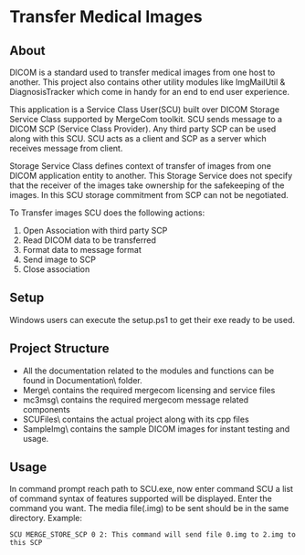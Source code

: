# Transfer Medical Images

## About
DICOM is a standard used to transfer medical images from one host to another. This project also contains other utility modules like ImgMailUtil & DiagnosisTracker which come in handy for an end to end user experience.

This application is a Service Class User(SCU) built over DICOM Storage Service Class supported by MergeCom toolkit. SCU sends message to a DICOM SCP (Service Class Provider). Any third party SCP can be used along with this SCU. SCU acts as a client and SCP as a server which receives message from client.

Storage Service Class defines context of transfer of images from one DICOM application entity to another. This Storage Service does not specify that the receiver of the images take ownership for the safekeeping of the images. In this SCU storage commitment from SCP can not be negotiated.

To Transfer images SCU does the following actions:

1. Open Association with third party SCP
2. Read DICOM data to be transferred
3. Format data to message format
4. Send image to SCP
5. Close association

## Setup

Windows users can execute the setup.ps1 to get their exe ready to be used.

## Project Structure

- All the documentation related to the modules and functions can be found in Documentation\ folder.
- Merge\ contains the required mergecom licensing and service files
- mc3msg\ contains the required mergecom message related components
- SCUFiles\ contains the actual project along with its cpp files
- SampleImg\ contains the sample DICOM images for instant testing and usage.

## Usage
In command prompt reach path to SCU.exe, now enter command SCU a list of command syntax of features supported will be displayed. Enter the command you want. The media file(.img) to be sent should be in the same directory.
Example:
```
SCU MERGE_STORE_SCP 0 2: This command will send file 0.img to 2.img to this SCP
```
